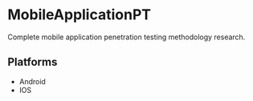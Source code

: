 # MobileApplicationPT
Complete mobile application penetration testing methodology research.
## Platforms
* Android
* IOS
